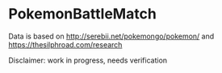 # PokemonBattleMatch

Data is based on http://serebii.net/pokemongo/pokemon/ and https://thesilphroad.com/research

Disclaimer: work in progress, needs verification